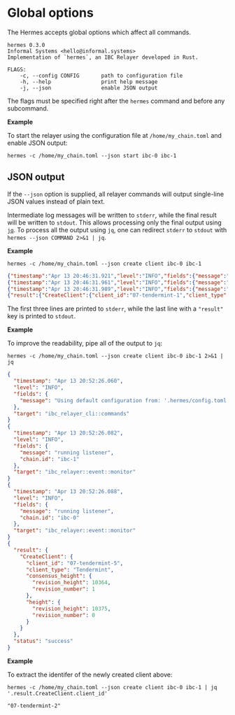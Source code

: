 # Global options

The Hermes accepts global options which affect all commands.

```shell
hermes 0.3.0
Informal Systems <hello@informal.systems>
Implementation of `hermes`, an IBC Relayer developed in Rust.

FLAGS:
    -c, --config CONFIG       path to configuration file
    -h, --help                print help message
    -j, --json                enable JSON output
```

The flags must be specified right after the `hermes` command and before any subcommand.

__Example__

To start the relayer using the configuration file at `/home/my_chain.toml` and enable JSON output:

```shell
hermes -c /home/my_chain.toml --json start ibc-0 ibc-1
```

## JSON output

If the `--json` option is supplied, all relayer commands will output single-line JSON values instead of plain text.

Intermediate log messages will be written to `stderr`, while the final result will be written to `stdout`.
This allows processing only the final output using [`jq`](https://stedolan.github.io/jq/).
To process all the output using `jq`, one can redirect `stderr` to `stdout` with `hermes --json COMMAND 2>&1 | jq`.

__Example__

```shell
hermes -c /home/my_chain.toml --json create client ibc-0 ibc-1
```

```json
{"timestamp":"Apr 13 20:46:31.921","level":"INFO","fields":{"message":"Using default configuration from: '.hermes/config.toml'"},"target":"ibc_relayer_cli::commands"}
{"timestamp":"Apr 13 20:46:31.961","level":"INFO","fields":{"message":"running listener","chain.id":"ibc-1"},"target":"ibc_relayer::event::monitor"}
{"timestamp":"Apr 13 20:46:31.989","level":"INFO","fields":{"message":"running listener","chain.id":"ibc-0"},"target":"ibc_relayer::event::monitor"}
{"result":{"CreateClient":{"client_id":"07-tendermint-1","client_type":"Tendermint","consensus_height":{"revision_height":10060,"revision_number":1},"height":{"revision_height":10072,"revision_number":0}}},"status":"success"}
```

The first three lines are printed to `stderr`, while the last line with a `"result"` key is printed to `stdout`.

__Example__

To improve the readability, pipe all of the output to `jq`:

```
hermes -c /home/my_chain.toml --json create client ibc-0 ibc-1 2>&1 | jq
```

```json
{
  "timestamp": "Apr 13 20:52:26.060",
  "level": "INFO",
  "fields": {
    "message": "Using default configuration from: '.hermes/config.toml'"
  },
  "target": "ibc_relayer_cli::commands"
}
{
  "timestamp": "Apr 13 20:52:26.082",
  "level": "INFO",
  "fields": {
    "message": "running listener",
    "chain.id": "ibc-1"
  },
  "target": "ibc_relayer::event::monitor"
}
{
  "timestamp": "Apr 13 20:52:26.088",
  "level": "INFO",
  "fields": {
    "message": "running listener",
    "chain.id": "ibc-0"
  },
  "target": "ibc_relayer::event::monitor"
}
{
  "result": {
    "CreateClient": {
      "client_id": "07-tendermint-5",
      "client_type": "Tendermint",
      "consensus_height": {
        "revision_height": 10364,
        "revision_number": 1
      },
      "height": {
        "revision_height": 10375,
        "revision_number": 0
      }
    }
  },
  "status": "success"
}
```

__Example__

To extract the identifer of the newly created client above:

```
hermes -c /home/my_chain.toml --json create client ibc-0 ibc-1 | jq '.result.CreateClient.client_id'
```

```
"07-tendermint-2"
```
